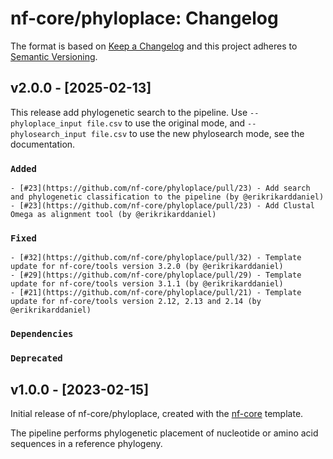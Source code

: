 # nf-core/phyloplace: Changelog

The format is based on [Keep a Changelog](https://keepachangelog.com/en/1.0.0/)
and this project adheres to [Semantic Versioning](https://semver.org/spec/v2.0.0.html).

## v2.0.0 - [2025-02-13]

This release add phylogenetic search to the pipeline.
Use `--phyloplace_input file.csv` to use the original mode, and `--phylosearch_input file.csv` to use the new phylosearch mode, see the documentation.

### `Added`

    - [#23](https://github.com/nf-core/phyloplace/pull/23) - Add search and phylogenetic classification to the pipeline (by @erikrikarddaniel)
    - [#23](https://github.com/nf-core/phyloplace/pull/23) - Add Clustal Omega as alignment tool (by @erikrikarddaniel)

### `Fixed`

    - [#32](https://github.com/nf-core/phyloplace/pull/32) - Template update for nf-core/tools version 3.2.0 (by @erikrikarddaniel)
    - [#29](https://github.com/nf-core/phyloplace/pull/29) - Template update for nf-core/tools version 3.1.1 (by @erikrikarddaniel)
    - [#21](https://github.com/nf-core/phyloplace/pull/21) - Template update for nf-core/tools version 2.12, 2.13 and 2.14 (by @erikrikarddaniel)

### `Dependencies`

### `Deprecated`

## v1.0.0 - [2023-02-15]

Initial release of nf-core/phyloplace, created with the [nf-core](https://nf-co.re/) template.

The pipeline performs phylogenetic placement of nucleotide or amino acid sequences in a reference phylogeny.
